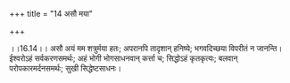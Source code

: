 +++
title = "14 असौ मया"

+++
  
  
।।16.14।। असौ अयं मम शत्रुर्मया हतः; अपरानपि तादृशान् हनिष्ये; भगवदिच्छया
विपरीतं न जानन्ति। ईश्वरोऽहं सर्वकरणसमर्थः; अहं भोगी भोगसाधनवान् कर्त्ता
च; सिद्धोऽहं कृतकृत्यः; बलवान् परोपकारमर्दनसमर्थः; सुखी
सिद्धेष्टसाधनः।  
  
